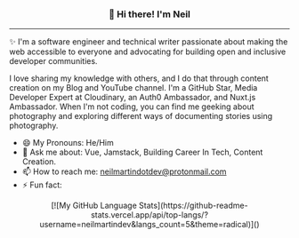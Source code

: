
<h3 align="center">👋 Hi there! I'm Neil</h3>
<p align="center">
</p>

---
✨ I'm a software engineer and technical writer passionate about making the web accessible to everyone and advocating for building open and inclusive developer communities. 

I love sharing my knowledge with others, and I do that through content creation on my Blog and YouTube channel. I'm a GitHub Star, Media Developer Expert at Cloudinary, an Auth0 Ambassador, and Nuxt.js Ambassador. When I'm not coding, you can find me geeking about photography and exploring different ways of documenting stories using photography.


- 😄 My Pronouns: He/Him  
- 💬 Ask me about: Vue, Jamstack, Building Career In Tech, Content Creation.
- 📫 How to reach me: neilmartindotdev@protonmail.com
- ⚡ Fun fact: 

<p align='center'>
[![My GitHub Language Stats](https://github-readme-stats.vercel.app/api/top-langs/?username=neilmartindev&langs_count=5&theme=radical)]()
</p>
